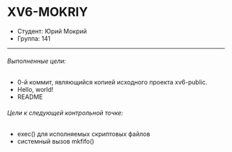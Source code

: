 # XV6-MOKRIY

- Студент: Юрий Мокрий
- Группа: 141
---

###### Выполненные цели:
*  0-й коммит, являющийся копией исходного проекта xv6-public.
*  Hello, world!
*  README
###### Цели к следующей контрольной точке:
* exec() для исполняемых скриптовых файлов
* системный вызов mkfifo() 
